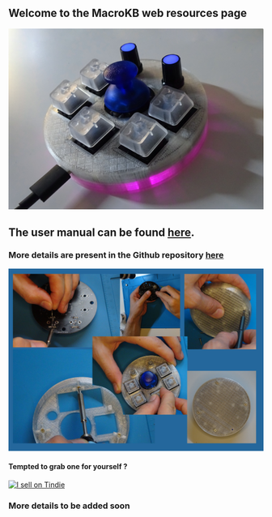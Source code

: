 ## Welcome to the MacroKB web resources page

![Presentation image](images/presentation.jpg)

## The user manual can be found  [here](manual.md).

### More details are present in the Github repository [here](https://github.com/mikepdiy/Macro-Keyboard-with-Encoders/)

![Manufacturing image](images/manufacturing.jpg)

  <h4> Tempted to grab one for yourself ? </h4>
 
  
  <a href="https://www.tindie.com/products/mikepdiy/macrokb-shortcut-keyboard/"><img src="https://d2ss6ovg47m0r5.cloudfront.net/badges/tindie-mediums.png" alt="I sell on Tindie" width="150" height="78"></a>


### More details to be added soon


